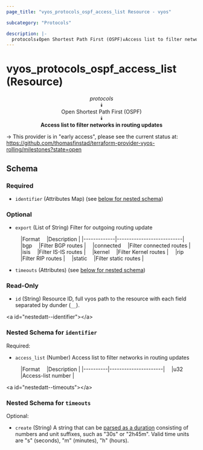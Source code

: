 ```yaml
---
page_title: "vyos_protocols_ospf_access_list Resource - vyos"

subcategory: "Protocols"

description: |- 
  protocols⯯Open Shortest Path First (OSPF)⯯Access list to filter networks in routing updates
---
```


# vyos_protocols_ospf_access_list (Resource)
<center>

*protocols*  
⯯  
Open Shortest Path First (OSPF)  
⯯  
**Access list to filter networks in routing updates**


</center>

-> This provider is in "early access", please see the current status at: https://github.com/thomasfinstad/terraform-provider-vyos-rolling/milestones?state=open

## Schema

### Required

- `identifier` (Attributes Map) (see [below for nested schema](#nestedatt--identifier))

### Optional

- `export` (List of String) Filter for outgoing routing update

    &emsp;|Format     &emsp;|Description              |
    |-------------|---------------------------|
    &emsp;|bgp        &emsp;|Filter BGP routes        |
    &emsp;|connected  &emsp;|Filter connected routes  |
    &emsp;|isis       &emsp;|Filter IS-IS routes      |
    &emsp;|kernel     &emsp;|Filter Kernel routes     |
    &emsp;|rip        &emsp;|Filter RIP routes        |
    &emsp;|static     &emsp;|Filter static routes     |
- `timeouts` (Attributes) (see [below for nested schema](#nestedatt--timeouts))

### Read-Only

- `id` (String) Resource ID, full vyos path to the resource with each field separated by dunder (`__`).

&lt;a id=&#34;nestedatt--identifier&#34;&gt;&lt;/a&gt;
### Nested Schema for `identifier`

Required:

- `access_list` (Number) Access list to filter networks in routing updates

    &emsp;|Format  &emsp;|Description         |
    |----------|----------------------|
    &emsp;|u32     &emsp;|Access-list number  |


&lt;a id=&#34;nestedatt--timeouts&#34;&gt;&lt;/a&gt;
### Nested Schema for `timeouts`

Optional:

- `create` (String) A string that can be [parsed as a duration](https://pkg.go.dev/time#ParseDuration) consisting of numbers and unit suffixes, such as &#34;30s&#34; or &#34;2h45m&#34;. Valid time units are &#34;s&#34; (seconds), &#34;m&#34; (minutes), &#34;h&#34; (hours).  
